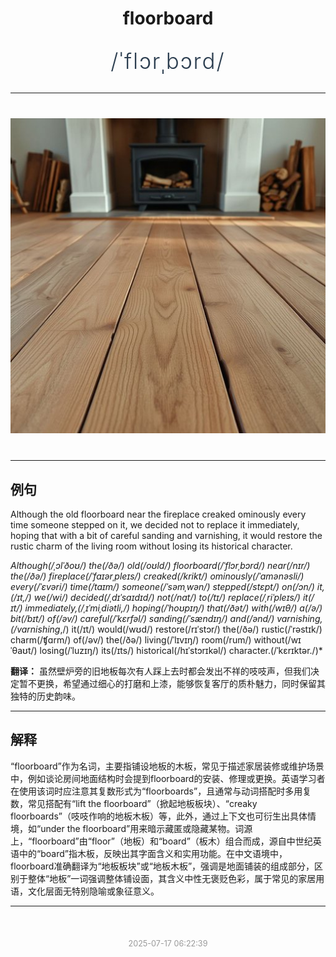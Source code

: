<div align="center">

# floorboard

<div style="margin: 30px 0;">
<h1 style="font-size: 2.5em; font-weight: 300; letter-spacing: 2px; margin: 0; color: #2c3e50;">
/ˈflɔrˌbɔrd/
</h1>
</div>

</div>

---

<div align="center" style="margin: 40px 0;">

![floorboard](images/floorboard.png)

</div>

---

## 例句

Although the old floorboard near the fireplace creaked ominously every time someone stepped on it, we decided not to replace it immediately, hoping that with a bit of careful sanding and varnishing, it would restore the rustic charm of the living room without losing its historical character.

*Although(/ˌɔlˈðoʊ/) the(/ðə/) old(/oʊld/) floorboard(/ˈflɔrˌbɔrd/) near(/nɪr/) the(/ðə/) fireplace(/ˈfaɪərˌpleɪs/) creaked(/krikt/) ominously(/ˈɑmənəsli/) every(/ˈɛvəri/) time(/taɪm/) someone(/ˈsəmˌwən/) stepped(/stɛpt/) on(/ɔn/) it,(/ɪt,/) we(/wi/) decided(/ˌdɪˈsaɪdɪd/) not(/nɑt/) to(/tɪ/) replace(/ˌriˈpleɪs/) it(/ɪt/) immediately,(/ˌɪˈmiˌdiətli,/) hoping(/ˈhoʊpɪŋ/) that(/ðət/) with(/wɪθ/) a(/ə/) bit(/bɪt/) of(/əv/) careful(/ˈkɛrfəl/) sanding(/ˈsændɪŋ/) and(/ənd/) varnishing,(/varnishing*,/) it(/ɪt/) would(/wʊd/) restore(/rɪˈstɔr/) the(/ðə/) rustic(/ˈrəstɪk/) charm(/ʧɑrm/) of(/əv/) the(/ðə/) living(/ˈlɪvɪŋ/) room(/rum/) without(/wɪˈθaʊt/) losing(/ˈluzɪŋ/) its(/ɪts/) historical(/hɪˈstɔrɪkəl/) character.(/ˈkɛrɪktər./)*

**翻译：** 虽然壁炉旁的旧地板每次有人踩上去时都会发出不祥的吱吱声，但我们决定暂不更换，希望通过细心的打磨和上漆，能够恢复客厅的质朴魅力，同时保留其独特的历史韵味。

---

## 解释

“floorboard”作为名词，主要指铺设地板的木板，常见于描述家居装修或维护场景中，例如谈论房间地面结构时会提到floorboard的安装、修理或更换。英语学习者在使用该词时应注意其复数形式为“floorboards”，且通常与动词搭配时多用复数，常见搭配有“lift the floorboard”（掀起地板板块）、“creaky floorboards”（吱吱作响的地板木板）等，此外，通过上下文也可衍生出具体情境，如“under the floorboard”用来暗示藏匿或隐藏某物。词源上，“floorboard”由“floor”（地板）和“board”（板木）组合而成，源自中世纪英语中的“board”指木板，反映出其字面含义和实用功能。在中文语境中，floorboard准确翻译为“地板板块”或“地板木板”，强调是地面铺装的组成部分，区别于整体“地板”一词强调整体铺设面，其含义中性无褒贬色彩，属于常见的家居用语，文化层面无特别隐喻或象征意义。


---

<div align="center" style="margin-top: 50px;">
<small style="color: #999; font-size: 0.9em;">2025-07-17 06:22:39</small>
</div>
